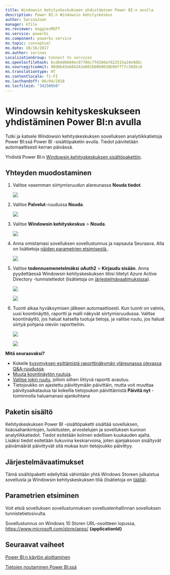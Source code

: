 ```yaml
---
title: Windowsin kehityskeskukseen yhdistäminen Power BI:n avulla
description: Power BI:n Windowsin kehityskeskus
author: SarinaJoan
manager: kfile
ms.reviewer: maggiesMSFT
ms.service: powerbi
ms.component: powerbi-service
ms.topic: conceptual
ms.date: 10/16/2017
ms.author: sarinas
LocalizationGroup: Connect to services
ms.openlocfilehash: 6cdb4d6684ec97786c7fd10da7d22515a24e9dbc
ms.sourcegitcommit: 80d6b45eb84243e801b60b9038b9bff77c30d5c8
ms.translationtype: HT
ms.contentlocale: fi-FI
ms.lasthandoff: 06/04/2018
ms.locfileid: "34250050"
---
```

# <a name="connect-to-windows-dev-center-with-power-bi"></a>Windowsin kehityskeskukseen yhdistäminen Power BI:n avulla
Tutki ja katsele Windowsin kehityskeskuksen sovelluksen analytiikkatietoja Power BI:ssä Power BI -sisältöpaketin avulla. Tiedot päivitetään automaattisesti kerran päivässä.

Yhdistä Power BI:n [Windowsin kehityskeskuksen sisältöpakettiin](https://app.powerbi.com/getdata/services/devcenter).

## <a name="how-to-connect"></a>Yhteyden muodostaminen
1. Valitse vasemman siirtymisruudun alareunassa **Nouda tiedot**.
   
   ![](media/service-connect-to-windows-dev-center/getdata.png)
2. Valitse **Palvelut**-ruudussa **Nouda**.
   
   ![](media/service-connect-to-windows-dev-center/services.png)
3. Valitse **Windowsin kehityskeskus** \>  **Nouda**.
   
   ![](media/service-connect-to-windows-dev-center/windowsdev.png)
4. Anna omistamasi sovelluksen sovellustunnus ja napsauta Seuraava. Alla on lisätietoja [näiden parametrien etsimisestä ](#FindingParams).
   
   ![](media/service-connect-to-windows-dev-center/params.png)
5. Valitse **todennusmenetelmäksi** **oAuth2** \> **Kirjaudu sisään**. Anna pyydettäessä Windowsin kehityskeskuksen tiliisi liitetyt Azure Active Directory -tunnistetiedot (lisätietoja on [järjestelmävaatimuksissa](#Requirements)).
   
    ![](media/service-connect-to-windows-dev-center/creds.png)
   
    ![](media/service-connect-to-windows-dev-center/creds2.png)
6. Tuonti alkaa hyväksymisen jälkeen automaattisesti. Kun tuonti on valmis, uusi koontinäyttö, raportti ja malli näkyvät siirtymisruudussa. Valitse koontinäyttö, jos haluat katsella tuotuja tietoja, ja valitse ruutu, jos haluat siirtyä pohjana oleviin raportteihin.
   
    ![](media/service-connect-to-windows-dev-center/dashboard.png)
   
    ![](media/service-connect-to-windows-dev-center/report.png)

**Mitä seuraavaksi?**

* Kokeile [kysymyksen esittämistä raporttinäkymän yläreunassa olevassa Q&A-ruudussa](power-bi-q-and-a.md).
* [Muuta koontinäytön ruutuja](service-dashboard-edit-tile.md).
* [Valitse jokin ruutu](service-dashboard-tiles.md), jolloin siihen liittyvä raportti avautuu.
* Tietojoukko on ajastettu päivittymään päivittäin, mutta voit muuttaa päivitysaikataulua tai kokeilla tietojoukon päivittämistä **Päivitä nyt** -toiminnolla haluamanasi ajankohtana

## <a name="whats-included"></a>Paketin sisältö
Kehityskeskuksen Power BI -sisältöpaketti sisältää sovelluksen, lisäosahankintojen, luokitusten, arvostelujen ja sovelluksen kunnon analytiikkatiedot. Tiedot esitetään kolmen edellisen kuukauden ajalta. Lisäksi tiedot esitetään liukuvina keskiarvoina, joten ajanjaksoon sisältyvät päivämäärät päivittyvät sitä mukaa kuin tietojoukko päivittyy.

<a name="Requirements"></a>

## <a name="system-requirements"></a>Järjestelmävaatimukset
Tämä sisältöpaketti edellyttää vähintään yhtä Windows Storeen julkaistua sovellusta ja Windowsin kehityskeskuksen tiliä (lisätietoja on [täällä](https://msdn.microsoft.com/windows/uwp/publish/manage-account-users)).

<a name="FindingParams"></a>

## <a name="finding-parameters"></a>Parametrien etsiminen
Voit etsiä sovelluksen sovellustunnuksen sovellustenhallinnan sovelluksen tunnistetietosivulta.

Sovellustunnus on Windows 10 Storen URL-osoitteen lopussa, https://www.microsoft.com/store/apps/ **{applicationId}**

## <a name="next-steps"></a>Seuraavat vaiheet
[Power BI:n käytön aloittaminen](service-get-started.md)

[Tietojen noutaminen Power BI:ssä](service-get-data.md)

